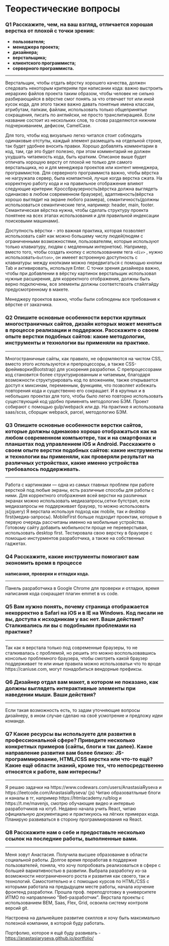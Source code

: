 # Теорестические вопросы
### <b>Q1 Расскажите, чем, на ваш взгляд, отличается хорошая верстка от плохой с точки зрения:
* пользователя; 
* менеджера проекта; 
* дизайнера; 
* верстальщика; 
* клиентского программиста; 
* серверного программиста. </b>
<hr>

Верстальщик, чтобы отдать вёрстку хорошего качества, должен следовать некоторым критериям при написании кода:
важно выстроить иерархию файлов проекта таким образом, чтобы человек не сильно разбирающийся в вёрстке смог понять за что отвечает тот или иной кусок кода, для этого также важно давать понятные имена классам, атрибутам, папкам, файлам,  использовать только общепринятые сокращения, писать по английски, не просто транслитирацией. Если название состоит из нескольких слов, то слова разделяются нижним подчеркиванием, дефисом, CamelCase. 

Для того, чтобы код визуально легко читался стоит соблюдать одинаковые отступы, каждый элемент размещать на отдельной строке, так будет удобнее вносить правки. Хорошо добавлять комментарии в код, там, где это будет полезно, при этом комментарий не должен ухудшать читаемость кода, быть кратким.
Описаное выше будет отличать хорошую версту от плохой не только для самого верстальщика, но и для менеджера проектов или контент менеджера, программистов.
Для серверного программиста важно, чтобы вёрстка не нагружала сервер, была компактной, лучше когда верстка сжата. 
На корректную работу кода и на правильное отображение влияют следующие критерии:
Кроссбраузерность(вёрстка должна выглядеть одинаково в любом современном браузере), адаптивность(вёрстка хорошо выглядит на экране любого размера), семантичность(должны использоваться семантические теги, например: header, main, footer. Семантическая вёрстка нужна, чтобы сделать структуру проекта понятнее на всех этапах использования и для правильной индексации поисковыми машинами).

Доступность вёрстки - это важная практика, которая позволяет использовать сайт как можно большему числу людей(людям с ограниченными возможностями, пользователям, которые используют только клавиатуру, людям с медленным интернетом). Например, вместо того, чтобы создать кнопку с использованием тега `<div>` , нужно использовать`<button>`, он имееет встроенную доступность с клавиатуры: между кнопками можно передвигаться с помощью кнопки Tab и активировать, используя Enter. 
С точки зрения дизайнера важно, чтобы при добавлении в вёрстку картинок верстальщик использовал нужные расширения, для корректного отображения, должны быть верно подключены, все элементы должны соответствоать стайлгайду предусмотренному в макете. 
  
Менеджеру проектов важно, чтобы были соблюдены все требования к вёрстке от заказчика.

### <b>Q2 Опишите основные особенности верстки крупных многостраничных сайтов, дизайн которых может меняться в процессе реализации и поддержки. Расскажите о своем опыте верстки подобных сайтов: какие методологии, инструменты и технологии вы применяли на практике.</b>
<hr>
Многостраничные сайты, как правило, не оформляются на чистом CSS, вместо этого используются и препроцессоры, а также CSS-фреймворки(Bootstrap) для ускорения разработки. С препроцессорами код становится более структурированным и читаемым, благодаря возможности структурировать код по вложениям, также открывается доступ к миксинам, переменным, функциям, что позволяет избежать повторения кода и существенно его сокращает. 
И в крупных и в небольших проектах для того, чтобы было легко повторно использовать существующий код удобно применять методологию БЭМ. Проект собирают с помощью gulp/webpack или др.
На практике я использовала saas/scss, сборщик webpack, parcel, методологию БЭМ.


### <b>Q3 Опишите основные особенности верстки сайтов, которые должны одинаково хорошо отображаться как на любом современном компьютере, так и на смартфонах и планшетах под управлением iOS и Android. Расскажите о своем опыте верстки подобных сайтов: какие инструменты и технологии вы применяли, как проверяли результат на различных устройствах, какие именно устройства требовалось поддерживать.</b>
<hr>

Работа с картинками — одна из самых главных проблем при работе версткой под любые экраны, есть различные способы для работы с ними. Для корректного отображения всей верстки на различных экранах можно использовать медиазапросы,сетки бутстрап, если медиазапросы не поддерживает браузер, то можно использовать js(jquery)
Я верстала используя подход как mobile, так и desktop first(медиа-запросы). MobileFirst больше подходит проектам, которые в первую очередь рассчитаны именно на мобильные устройства. Готовому сайту добавить мобильности проще не переверстывая, использовать desktop first. Тестировала свою верстку в браузере с помощью инстурментов разработчика, а также на собственных гаджетах. 
### <b>Q4 Расскажите, какие инструменты помогают вам экономить время в процессе 
написания, проверки и отладки кода.</b>
<hr>
Панель разработчика в Google Chrome для проверки и отладки, время написания кода сокращает плагин emmet в vs code.

### <b>Q5 Вам нужно понять, почему страница отображается некорректно в Safari на iOS и в IE на Windows. Код писали не вы, доступа к исходникам у вас нет. Ваши действия? Сталкивались ли вы с подобными проблемами на практике?</b>
<hr>
Так как я верстала только под современные браузеры, то не сталкивалась с проблемой, но решить это можно воспользовавшись консолью проблемного браузера, чтобы смотреть какой браузер поддерживает те или иные правила можно использоватьи что то вроде https://caniuse.com, могут понадобиться вендорные префиксы.

### <b>Q6 Дизайнер отдал вам макет, в котором не показано, как должны выглядеть интерактивные элементы при наведении мыши. Ваши действия?</b>
<hr>
Если такая возможность есть, то задам уточняющие вопросы дизайнеру, в ином случае сделаю на своё усмотрение и предложу идеи команде. 

### <b>Q7 Какие ресурсы вы используете для развития в профессиональной сфере? Приведите несколько конкретных примеров (сайты, блоги и так далее). Какое направление развития вам более близко: JS-программирование, HTML/CSS верстка или что-то ещё?Какие ещё области знаний, кроме тех, что непосредственно относятся к работе, вам интересны?</b>
<hr>
Я решаю задачки на https://www.codewars.com/users/AnastasiaRyseva и https://leetcode.com/AnastasiaRyseva/ (js)
Читаю образоватльные блоги и каналы в тг, например https://htmlacademy.ru/blog и https://t.me/mavenjs, смотрю обучающие видео и интервью разработчиков на ютуб. Недавно начала учить React, читаю официальную документацию и практикуюсь на лёгких примерах кода. Планирую развиваться в сторону программирования на React.

### Q8 <b>Расскажите нам о себе и предоставьте несколько ссылок на последние работы, выполненные вами.</b>
<hr>
Меня зовут Анастасия. Получила высшее образование в области социальной работы. Долгое время проработав в поддержке пользователей, поняла, что хочу попробовать реализоваться в сфере с большей вариативностью в развитии. Выбрала разработку из-за возможности неограниченного роста и развития как своего, так и технологий.
Самостоятельно и с помощью курсов по HTML/CSS с которыми работала на предыдущем месте работы, начала изучение фронтенд разработки. Прошла проф. переподготовку в университете ИТМО по направлению "Веб-разработчик". Верстала проекты с использованием BEM, Saas, Flex, Grid, освоила систему контроля версий git.

Настроена на дальнейшее развитие скиллов и хочу быть максимально полезной компании, в которой буду работать.

Портфолио, которое я ещё буду развивать - https://anastasiaryseva.github.io/portfolio/

